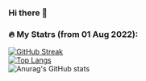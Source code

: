 ### Hi there 👋

### :fire: My Statrs (from 01 Aug 2022):

[![GitHub Streak](http://github-readme-streak-stats.herokuapp.com?user=nyamz141&theme=dark)](https://git.io/streak-stats) \
[![Top Langs](https://github-readme-stats.vercel.app/api/top-langs/?username=nyamz141&layout=compact&theme=radical)](https://github.com/anuraghazra/github-readme-stats) \
![Anurag's GitHub stats](https://github-readme-stats.vercel.app/api?username=nyamz141&show_icons=true&theme=radical)



<!--
**nyamz141/nyamz141** is a ✨ _special_ ✨ repository because its `README.md` (this file) appears on your GitHub profile.

Here are some ideas to get you started:

- 🔭 I’m currently working on ...
- 🌱 I’m currently learning ...
- 👯 I’m looking to collaborate on ...
- 🤔 I’m looking for help with ...
- 💬 Ask me about ...
- 📫 How to reach me: ...
- 😄 Pronouns: ...
- ⚡ Fun fact: ...
-->
